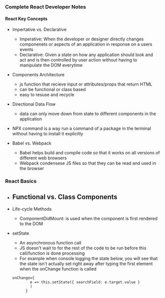 ### Complete React Developer Notes

#### React Key Concepts 
- Impertative vs. Declarative 
    - Imperative: When the developer or designer directly changes componenets or aspects of an application in response on a users events
    - Declarative: Given a state on how any application should look and act and is then controlled by user action without having to manipulate the DOM everytime

- Components Architecture 
    - js function that recieve input or attributes/props that return HTML 
    - can be functional or class based 
    - easy to resuse and recycle 

- Directional Data Flow
    - data can only move down from state to different components in the application 

- NPX command is a way run a command of a package in the terminal without having to install it explicitly

- Babel vs. Webpack 
    - Babel helps build and compile code so that it works on all versions of different web browsers 
    - Webpack condensese JS files so that they can be read and used in the browser

### React Basics 

- Functional vs. Class Components 
    - 

- Life-cycle Methods 
    - ComponentDidMount: is used when the component is first rendered to the DOM 
 
- setState 
    - An asynchronous function call 
    - JS doesn't wait to for the rest of the code to be run before this call/function is done processing
    - For example when console logging the state below, you will see that the state isn't actually set right away after typing the first element when the onChange function is called 
    ```
    onChange={
            e => this.setState({ searchField: e.target.value }
            )
          }
    ```